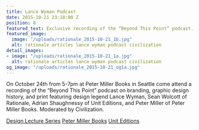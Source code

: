```yaml
---
title: Lance Wyman Podcast
date: 2015-10-21 23:10:00 Z
position: 8
featured_text: Exclusive recording of the “Beyond This Point” podcast.
featured_image:
  image: "/uploads/rationale_2015-10-21_1b.jpg"
  alt: rationale articles lance wyman podcast civilization
detail_images:
- image: "/uploads/rationale_2015-10-21_1a.jpg"
  alt: rationale articles lance wyman podcast civilization
og_image: "/uploads/rationale_2015-10-21_og1a.jpg"
---
```


On October 24th from 5-7pm at Peter Miller Books in Seattle come attend a recording of the “Beyond This Point” podcast on branding, graphic design history, and print featuring design legend Lance Wyman, Sean Wolcott of Rationale, Adrian Shaughnessy of Unit Editions, and Peter Miller of Peter Miller Books. Moderated by Civilization.

[Design Lecture Series](http://designlectur.es/)
[Peter Miller Books](http://www.petermiller.com/)
[Unit Editions](http://www.uniteditions.com/)<br>
